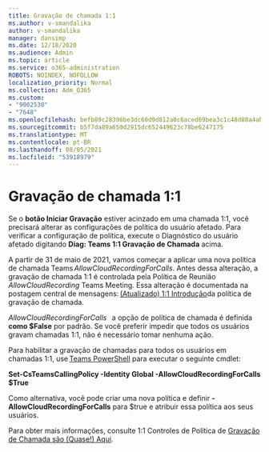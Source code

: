 ```yaml
---
title: Gravação de chamada 1:1
ms.author: v-smandalika
author: v-smandalika
manager: dansimp
ms.date: 12/18/2020
ms.audience: Admin
ms.topic: article
ms.service: o365-administration
ROBOTS: NOINDEX, NOFOLLOW
localization_priority: Normal
ms.collection: Adm_O365
ms.custom:
- "9002530"
- "7648"
ms.openlocfilehash: befb89c28396be3dc60d9d812a0c6aced69bea3c1c48d88a4ab81a34d6c259b0
ms.sourcegitcommit: b5f7da89a650d2915dc652449623c78be6247175
ms.translationtype: MT
ms.contentlocale: pt-BR
ms.lasthandoff: 08/05/2021
ms.locfileid: "53918979"
---
```

# <a name="11-call-recording"></a>Gravação de chamada 1:1

Se o **botão Iniciar Gravação** estiver acinzado em uma chamada 1:1, você precisará alterar as configurações de política do usuário afetado. Para verificar a configuração de política, execute o Diagnóstico do usuário afetado digitando **Diag: Teams 1:1 Gravação de Chamada** acima.     

A partir de 31 de maio de 2021, vamos começar a aplicar uma nova política de chamada Teams *AllowCloudRecordingForCalls*. Antes dessa alteração, a gravação de chamada 1:1 é controlada pela Política de Reunião *AllowCloudRecording* Teams Meeting. Essa alteração é documentada na postagem central de mensagens: [(Atualizado) 1:1 Introdução](https://portal.microsoft.com/Adminportal/Home?ref=MessageCenter/:/messages/MC238796)da política de gravação de chamada.  

*AllowCloudRecordingForCalls*   a opção de política de chamada é definida **como $False** por padrão. Se você preferir impedir que todos os usuários gravam chamadas 1:1, não é necessário tomar nenhuma ação.  

Para habilitar a gravação de chamadas para todos os usuários em chamadas 1:1, use [Teams PowerShell](/microsoftteams/teams-powershell-install) para executar o seguinte cmdlet: 

**Set-CsTeamsCallingPolicy -Identity Global -AllowCloudRecordingForCalls $True** 

Como alternativa, você pode criar uma nova política e definir  **-AllowCloudRecordingForCalls** para $true e atribuir essa política aos seus usuários. 

Para obter mais informações, consulte 1:1 Controles de Política de [Gravação de Chamada são (Quase!) Aqui](https://techcommunity.microsoft.com/t5/microsoft-teams-support/1-1-call-recording-policy-controls-are-almost-here/ba-p/2217668).
